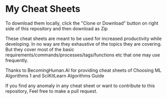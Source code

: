 # My Cheat Sheets #

To download them locally, click the "Clone or Download" button on right side of this repository and then download as Zip

These cheat sheets are meant to be used for increased productivity while developing. In no way are they exhaustive of the topics they are covering.
But they cover most of the basic requirements/commands/processes/tags/functions etc that one may use frequently.

Thanks to BecomingHuman.AI for providing cheat sheets of Choosing ML Algorithms 1 and SciKitLearn Algorithms Guide

If you find any anomaly in any cheat sheet or want to contribute to this repository, Feel free to make a pull request.
